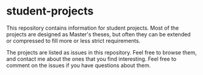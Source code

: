 # student-projects

This repository contains information for student projects. Most of the projects are designed as Master's theses, but often they can be extended or compressed to fill more or less strict requirements. 


The projects are listed as issues in this repository. Feel free to browse them, and contact me about the ones that you find interesting. Feel free to comment on the issues if you have questions about them. 
